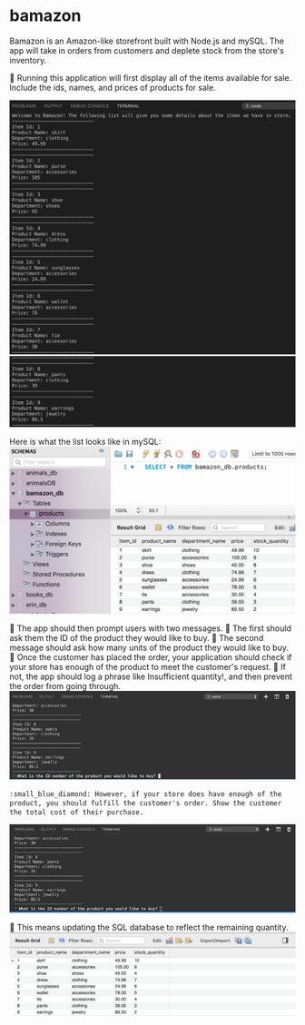# bamazon

Bamazon is an Amazon-like storefront built with Node.js and mySQL. The app will take in orders from customers and deplete stock from the store's inventory. 

:large_blue_diamond: Running this application will first display all of the items available for sale. Include the ids, names, and prices of products for sale.

![listed items in terminal](terminal-display-1.png)
![listed items in terminal cont.](terminal-display-2.png)

Here is what the list looks like in mySQL:
![mySQL table before](mySQL-table-before.png)

:large_blue_diamond: The app should then prompt users with two messages.
    :small_blue_diamond: The first should ask them the ID of the product they would like to buy.
    :small_blue_diamond: The second message should ask how many units of the product they would like to buy.
:large_blue_diamond: Once the customer has placed the order, your application should check if your store has enough of the product to meet the customer's request.
    :small_blue_diamond: If not, the app should log a phrase like Insufficient quantity!, and then prevent the order from going through.
![insufficient quantity](buyinginsufficientquantity.gif)

    :small_blue_diamond: However, if your store does have enough of the product, you should fulfill the customer's order. Show the customer the total cost of their purchase.
![sufficient quantity](buyingsufficientquantity.gif)

:large_blue_diamond: This means updating the SQL database to reflect the remaining quantity.
![mySQL updated](mySQL-table-updated.png)
